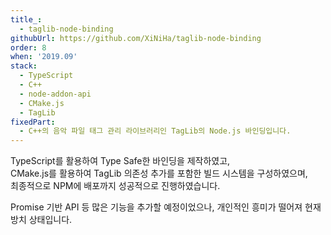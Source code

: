 ```yaml
---
title_:
  - taglib-node-binding
githubUrl: https://github.com/XiNiHa/taglib-node-binding
order: 8
when: '2019.09'
stack:
  - TypeScript
  - C++
  - node-addon-api
  - CMake.js
  - TagLib
fixedPart:
  - C++의 음악 파일 태그 관리 라이브러리인 TagLib의 Node.js 바인딩입니다.
---
```


TypeScript를 활용하여 Type Safe한 바인딩을 제작하였고,<br>
CMake.js를 활용하여 TagLib 의존성 추가를 포함한 빌드 시스템을 구성하였으며,<br>
최종적으로 NPM에 배포까지 성공적으로 진행하였습니다.

Promise 기반 API 등 많은 기능을 추가할 예정이었으나, 개인적인 흥미가 떨어져 현재 방치 상태입니다.
